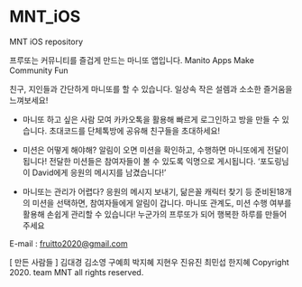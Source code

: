 # MNT_iOS
MNT iOS repository

프루또는 커뮤니티를 즐겁게 만드는 마니또 앱입니다.
Manito Apps Make Community Fun

친구, 지인들과 간단하게 마니또를 할 수 있습니다.
일상속 작은 설렘과 소소한 즐거움을 느껴보세요!
- 마니또 하고 싶은 사람 모여
카카오톡을 활용해 빠르게 로그인하고 방을 만들 수 있습니다. 초대코드를 단체톡방에 공유해 친구들을 초대하세요!

- 미션은 어떻게 해야해?
알림이 오면 미션을 확인하고, 수행하면 마니또에게 전달이 됩니다!
전달한 미션들은 참여자들이 볼 수 있도록 익명으로 게시됩니다.
‘포도링님이 David에게 응원의 메시지를 남겼습니다!’

- 마니또는 관리가 어렵다?
응원의 메시지 보내기, 닮은꼴 캐릭터 찾기 등
준비된18개의 미션을 선택하면, 참여자들에게 알림이 갑니다.
마니또 관계도, 미션 수행 여부를 활용해 손쉽게 관리할 수 있습니다!
누군가의 프루또가 되어 행복한 하루를 만들어주세요

E-mail : fruitto2020@gmail.com

[ 만든 사람들 ]
김대경 김소영 구예희 박지혜 지현우 진유진 최민섭 한지혜
Copyright 2020. team MNT all rights reserved.
